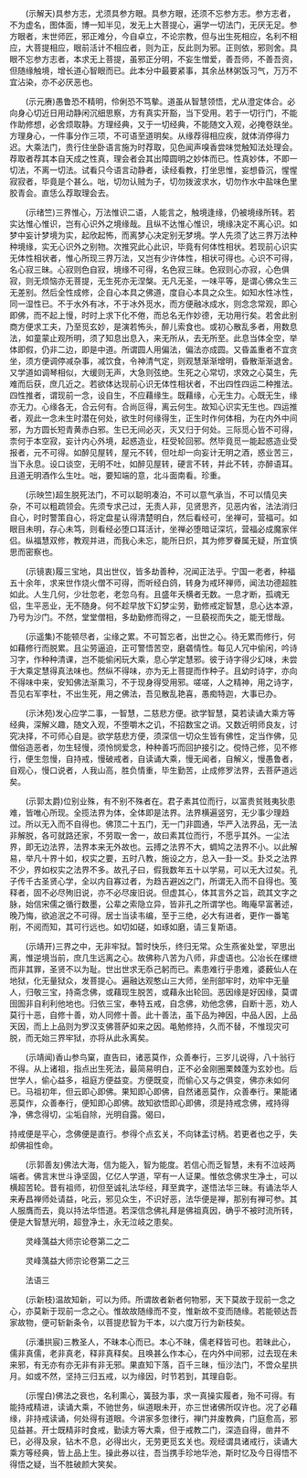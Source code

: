 <!-- { "loadSidebar": true } -->
　　(示解天)具参方志，尤须具参方眼。具参方眼，还须不忘参方志。参方志者，不为虚名，图体面，博一知半见，发无上大菩提心，遍学一切法门，无厌无足。参方眼者，末世师匠，邪正难分，今自卓立，不论宗教，但与出生死相应，名利不相应，大菩提相应，眼前活计不相应者，则为正，反此则为邪。正则依，邪则舍。具眼不忘参方志者，本求无上菩提，虽邪正分明，不妄生憎爱，善吾师，不善吾资，但随缘触境，增长道心智眼而已。此本分中最要紧事，其余丛林粥饭习气，万万不宜沾染，亦不必厌恶也。

　　(示元赓)愚鲁恐不精明，伶俐恐不笃摰。道虽从智慧领悟，尤从澄定体合。必向身心切近日用动静闲沉细思察，方有真实开豁，当下受用。若于一切行门，不能作助修想，必舍烦取静。方理经典，又于一切经典，不能随文入观，必掩卷趺坐。方理身心，一件事分作三项，不可语至道明矣。从缘荐得相应疾，就体消停得力迟。大乘法门，贵行住坐卧语言施为时荐取，见色闻声嗅香尝味觉触知法处理会。荐取者荐其本自天成之性真，理会者会其出障圆明之妙体而已。性真妙体，不即一切法，不离一切法。试看只今语言动静者，读经看教，打坐思惟，妄想昏沉，惺惺寂寂者，毕竟是个甚么。咄，切勿认贼为子，切勿拨波求水，切勿作水中盐味色里胶青会。直恁么荐取理会去。

　　(示绪竺)三界惟心，万法惟识二语，人能言之，触境逢缘，仍被境缘所转。若实达惟心惟识，岂有心识外之境缘哉。且纵不达惟心惟识，境缘决定不离心识。如梦中妄计梦境为实，起欣起怖，而离梦心决定别无梦境。学人先须了达三界万法种种境缘，实无心识外之别物。次推究此心此识，毕竟有何体性相状。若现前心识实无体性相状者，惟心所现三界万法，又岂有少许体性，相状可得也。心识不可得，名心寂三昧。心寂则色自寂，境缘不可得，名色寂三昧。色寂则心亦寂，心色俱寂，则无烦恼亦无菩提，无生死亦无涅槃。无凡无圣，一味平等，是谓心佛众生三无差别。然后全性成修，企自心本具之佛道，度自心本具之众生。如知水性冰性，同一湿性已。不于水外有冰，不于冰外觅水，而方便融冰成水，则念念常观，即心即佛，而不起上慢，时时上求下化不倦，而总名无作妙德，无功用行矣。若舍此别商方便求工夫，乃至觅玄妙，是演若怖头，醉儿索食也。或初心散乱多者，用数息法，如童蒙止观所明，须了知息出息入，来无所从，去无所至。此息当体全空，举体即假，仍非二边，即是中道。所谓圆人用偏法，偏法亦成圆。又昏盖重者不宜贪坐，须方便调停减杂事，减饮食，令神清气定，则观慧渐渐增明，昏散渐渐退舍。又学道如调琴相似，大缓则无声，大急则弦绝。生死之心常切，求效之心莫生，先难而后获，庶几近之。若欲体达现前心识无体性相状者，不出四性四运二种推法。四性推者，谓现前一念，设自生，不应藉缘生。既藉缘，心无生力。心既无生，缘亦无力。心缘各无，合云何有。合尚叵得，离云何生。故知心识实无生也。四运推者，观此一念未生时潜在何处，欲生时何缘得生，正生时作何体相，为在内外中间邪，为方圆长短青黄赤白邪。生已无间必灭，灭又归于何处。三际觅心皆不可得，柰何于本空寂，妄计内心外境，起惑造业，枉受轮回邪。然毕竟觅一能起惑造业受报者，元不可得。如醉见屋转，屋元不转，但吐却一向妄计无明之酒，惑业苦三，当下永息。设口谈空，无明不吐，如醉见屋转，硬言不转，并此不转，亦醉语耳。且道无明酒作么生吐。咄，要知端的意，北斗面南看。珍重。

　　(示映竺)超生脱死法门，不可以聪明凑泊，不可以意气承当，不可以情见夹杂，不可以粗疏领会。先须专求己过，无责人非，见贤思齐，见恶内省，法法消归自心，时时警策自心，将定盘星认得清楚明白，然后看经可，坐禅可，营福可。如眼目未明，存心未笃，则看经必堕口耳活计，坐禅必堕暗证深坑，营福必成魔家伴侣。纵福慧双修，教观并进，而我心未忘，能所日炽，其为修罗眷属无疑，所宜慎思而密察也。

　　(示镜衷)履三宝地，具出世仪，皆多劫善种，况闻正法乎。宁国一老者，种福五十余年，求来世作烧火僧不可得，而听经白鸽，转身为戒环禅师，闻法功德超胜如此。人生几何，少壮忽老，老忽乌有。且盛年夭横者无数。一息才断，孤魂无侣，生平恶业，无不随身。何不趁早放下幻梦尘劳，勤修戒定智慧，息心达本源，乃号为沙门。不然，堂堂僧相，多劫勤修而得之，一旦藐视而失之，能无憬哉。

　　(示遥集)不能顿尽者，尘缘之累。不可暂忘者，出世之心。待无累而修行，何如藉修行而脱累。且尘劳逼迫，正可警悟苦空，磨砻情性。每见人冗中偷闲，吟诗习字，作种种清课，岂不能偷闲玩大乘，息心学定慧邪。彼于诗字得少幻味，未尝于大乘定慧得真法味也。然纵不得味，亦为无上菩提而作种子。且幼时诗字，亦向不得味中来，安知佛法渐熏习，不于现身得受用邪。嗟嗟，人之精神，用之诗字，吾见右军李杜，不出生死，用之佛法，吾见散乱艳喜，愚痴特迦，大事已办。

　　(示沐苑)发心应学二事，一智慧，二慈悲方便。欲学智慧，莫若读诵大乘方等经典，深解义趣，随文入观，不堕嚼木之讥，不招数宝之诮。又数近明师良友，讨究决择，不可师心自是。欲学慈悲方便，须深信一切众生皆有佛性，定当作佛，见僧俗造恶者，勿生轻慢，须怜悯爱念，种种善巧而回护接引之。傥恃己修，见不修行，便生忽慢，自持戒，慢破戒者，自读诵大乘，慢无闻者，自解义，慢愚鲁者，自观心，慢口说者，人我山高，胜负情重，毕生勤苦，止成修罗法界，去菩萨道远矣。

　　(示郭太爵)位别业殊，有不别不殊者在。君子素其位而行，以富贵贫贱夷狄患难，皆唯心所现。全揽法界为体，全体即是法界。法界横遍竖穷，无少事少理趋过。所以无入而不自得也。佛顶二十五门，无一门非圆通，华严入法界品，无一法非解脱，各可就路还家，不劳取一舍一，故曰素其位而行，不愿乎其外。一尘法界，即无边法界，法界本来无外故也。云搏之法界不大，蜩鸠之法界不小。以此解易，举凡十界十如，权实之要，五时八教，施设之方，总入一卦一爻。卦爻之法界不少，界如权实之法界不多。故孔子曰，假我数年五十以学易，可以无大过矣。孔子传千古圣贤心学，全以内自寡过者，为趋吉避凶之门，所谓无入而不自得也。笺释者，固不必尽殉旧说，亦不必尽废旧说。但虚其心，体其言外之旨，疏其文字之脉，始信宋儒之循行数墨，公辈之索隐立异，皆非孔之所谓学也。晦庵早富著述，晚乃悔，欲追泯之不可得。居士当读韦编，至于三绝，必大有进者，更作一番笔削，不阅而知，其可行远也。如切如磋，如琢如磨，请三复斯语。

　　(示靖开)三界之中，无非牢狱。暂时快乐，终归无常。众生燕雀处堂，罕思出离，惟逆境当前，庶几生远离之心。故佛称八苦为八师，非虚语也。公冶长在缧绁而非其罪，圣贤不以为耻。世出世求无忝己躬而已。素患难行乎患难，婆薮仙人在地狱，化无量狱众，发菩提心。遍融达观憨山三大师，坐刑部牢时，劝牢中无量人，归敬三宝，持斋念佛，或藉现生脱苦，或藉永出轮回。恶因缘是好因缘，莫谓囹圄非自利利他地也。归依三宝，奉特五戒，自念佛，劝他念佛，自断十恶，劝人莫行十恶，自修十善，劝人同修十善。此十善法，虽下品为神因，中品人因，上品天因，而上上品则为罗汉支佛菩萨如来之因。黾勉修持，久而不替，不惟现灾可脱，而无始三界牢狱，亦将从此永离矣。

　　(示靖闻)香山参鸟窠，直告曰，诸恶莫作，众善奉行，三岁儿说得，八十翁行不得。从上诸祖，指点出生死法，最简易明白，正不必金刚圈栗棘蓬为玄妙也。后世学人，偷心益多，祖庭方便益变。方便既变，而偷心又与之俱变，佛亦未如何已。马祖初年，但云即心即佛。果知即心即佛，自然诸恶莫作，众善奉行。果能诸恶莫作，众善奉行，便知即心即佛。故知欲悟即心即佛，须是持戒念佛，戒持得净，佛念得切，尘垢自除，光明自露。偈曰，

持戒便是平心，念佛便是直行。参得个点玄关，不向钵盂讨柄。若更者也之乎，失却佛祖性命。

　　(示郭善友)佛法大海，信为能入，智为能度。若信心而乏智慧，未有不泣岐两端者。佛言末世斗诤坚固，亿亿人学道，罕有一人证果。惟依念佛求生净土，可以横超苦轮。昔有祖师，初但至诚礼法华经，拜至粪字，遂悟法华三昧。有诵法华人来寿昌禅师处请益，叱云，邪见众生，不识好恶，法华便是禅，那别有禅可参。其人服膺而去，竟以持法华悟道。若深信念佛礼拜是佛祖真因，确乎不被时流所转，便是大智慧光明，超登净土，永无泣岐之患矣。

　　灵峰蕅益大师宗论卷第二之二

　　灵峰蕅益大师宗论卷第二之三

　　法语三

　　(示新枝)温故知新，可以为师。所谓故者新者何物邪，天下莫故于现前一念之心，亦莫新于现前一念之心。惟故故随缘而不变，惟新故不变而随缘。若能顿达吾家故物，便可斩新条令，以菩提悲智为干本，以六度万行为新枝矣。

　　(示潘拱宸)三教圣人，不昧本心而已。本心不昧，儒老释皆可也。若昧此心，儒非真儒，老非真老，释非真释矣。且唤甚么作本心，在内外中间邪，过去现在未来邪，有无亦有亦无非有非无邪。果直知下落，百千三昧，恒沙法门，不啻众星拱月。如或不然，坚持三归五戒，以为缘因，时节若到，其理自彰。

　　(示惺白)佛法之衰也，名利熏心，簧鼓为事，求一真操实履者，殆不可得。有能持戒精进，读诵大乘，不驰世务，纵道眼未开，亦三世诸佛所叹许也。况了必藉缘，非持戒读诵，何处得有道眼。今讲家多忽律行，禅门并废教典，门庭愈高，邪见益甚。开士既精非时食戒，勤读方等大乘，但于戒教二门，深造自得，凿井不已，必得及泉，钻木不息，必得出火，无劳更觅玄关也。观经谓具诸戒行，读诵大乘方等经典，皆上品上生。操此券以往，吾当携手珍地华池，斯时忆及今日得悟不得悟之疑，当不胜破颜大笑矣。

